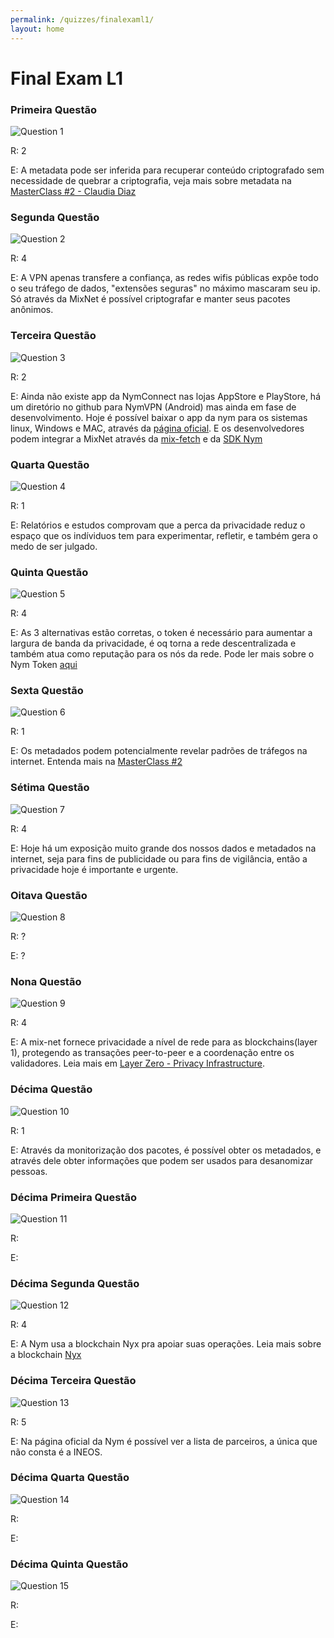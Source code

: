 ```yaml
---
permalink: /quizzes/finalexaml1/
layout: home
---
```


# Final Exam L1

### Primeira Questão

![Question 1](/assets/images/finalexaml1/Question1.png)

R: 2

E: A metadata pode ser inferida para recuperar conteúdo criptografado sem necessidade de quebrar a criptografia, veja mais sobre metadata na [MasterClass #2 - Claudia Diaz](https://www.youtube.com/live/VLLsGzLJRaI?si=eWUc3NwhNjZKpVKj&t=17/)

### Segunda Questão

![Question 2](/assets/images/finalexaml1/Question2.png)

R: 4

E: A VPN apenas transfere a confiança, as redes wifis públicas expôe todo o seu tráfego de dados, "extensões seguras" no máximo mascaram seu ip. Só através da MixNet é possível criptografar e manter seus pacotes anônimos.

### Terceira Questão

![Question 3](/assets/images/finalexaml1/Question3.png)

R: 2

E: Ainda não existe app da NymConnect nas lojas AppStore e PlayStore, há um diretório no github para NymVPN (Android) mas ainda em fase de desenvolvimento. Hoje é possível baixar o app da nym para os sistemas linux, Windows e MAC, através da [página oficial](https://nymtech.net/download/nymconnect). E os desenvolvedores podem integrar a MixNet através da [mix-fetch](https://sdk.nymtech.net/examples/mix-fetch) e da [SDK Nym](https://sdk.nymtech.net/)


### Quarta Questão

![Question 4](/assets/images/finalexaml1/Question4.png)

R: 1

E: Relatórios e estudos comprovam que a perca da privacidade reduz o espaço que os indíviduos tem para experimentar, refletir, e também gera o medo de ser julgado.

### Quinta Questão

![Question 5](/assets/images/finalexaml1/Question5.png)

R: 4

E: As 3 alternativas estão corretas, o token é necessário para aumentar a largura de banda da privacidade, é oq torna a rede descentralizada e também atua como reputação para os nós da rede. Pode ler mais sobre o Nym Token [aqui](https://nymtech.net/nym-cryptoecon-paper.pdf)

### Sexta Questão

![Question 6](/assets/images/finalexaml1/Question6.png)

R: 1

E: Os metadados podem potencialmente revelar padrões de tráfegos na internet. Entenda mais na [MasterClass #2](https://www.youtube.com/live/VLLsGzLJRaI?si=eWUc3NwhNjZKpVKj&t=17/)

### Sétima Questão

![Question 7](/assets/images/finalexaml1/Question7.png)

R: 4

E: Hoje há um exposição muito grande dos nossos dados e metadados na internet, seja para fins de publicidade ou para fins de vigilância, então a privacidade hoje é importante e urgente.

### Oitava Questão

![Question 8](/assets/images/finalexaml1/Question8.png)

R: ?

E: ?

### Nona Questão

![Question 9](/assets/images/finalexaml1/Question9.png)

R: 4

E: A mix-net fornece privacidade a nível de rede para as blockchains(layer 1), protegendo as transações peer-to-peer e a coordenação entre os validadores. Leia mais em [Layer Zero - Privacy Infrastructure](https://blog.nymtech.net/nym-layer-0-privacy-infrastructure-for-the-whole-internet-e53238f9b8e7).

### Décima Questão

![Question 10](/assets/images/finalexaml1/Question10.png)

R: 1

E: Através da monitorização dos pacotes, é possível obter os metadados, e através dele obter informações que podem ser usados para desanomizar pessoas.

### Décima Primeira Questão

![Question 11](/assets/images/finalexaml1/Question11.png)

R:

E:


### Décima Segunda Questão

![Question 12](/assets/images/finalexaml1/Question12.png)

R: 4

E: A Nym usa a blockchain Nyx pra apoiar suas operações. Leia mais sobre a blockchain [Nyx](https://nymtech.net/docs/nyx/interacting-with-chain.html)

### Décima Terceira Questão

![Question 13](/assets/images/finalexaml1/Question13.png)

R: 5

E: Na página oficial da Nym é possível ver a lista de parceiros, a única que não consta é a INEOS.

### Décima Quarta Questão

![Question 14](/assets/images/finalexaml1/Question14.png)

R: 

E: 

### Décima Quinta Questão

![Question 15](/assets/images/finalexaml1/Question15.png)

R:

E: 
